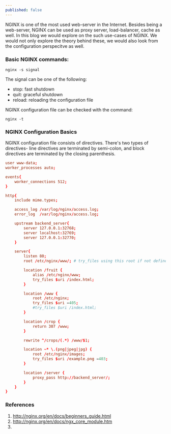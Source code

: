 ```yaml
---
published: false
---
```


NGINX is one of the most used web-server in the Internet. Besides being a web-server, NGINX can be used as proxy server, load-balancer, cache as well. In this blog we would explore on the such use-cases of NGINX. We would not only explore the theory behind these, we would also look from the configuration perspecitve as well.

### Basic NGINX commands:
```
nginx -s signal
```
The signal can be one of the following:
- stop: fast shutdown
- quit: graceful shutdown
- reload: reloading the configuration file

NGINX configuration file can be checked with the command:
```
nginx -t
```


### NGINX Configuration Basics

NGINX configuration file consists of directives. There's two types of directives- line directives are terminated by semi-colon, and block directives are terminated by the closing parenthesis. 


```conf
user www-data;
worker_processes auto;

events{
    worker_connections 512;
}

http{
    include mime.types;

    access_log /var/log/nginx/access.log;
    error_log  /var/log/nginx/access.log;

    upstream backend_server{
        server 127.0.0.1:32768;
        server localhost:32769;
        server 127.0.0.1:32770;
    }

    server{
        listen 80;
        root /etc/nginx/www/; # try_files using this root if not defined

        location /fruit {
            alias /etc/nginx/www;
            try_files $uri /index.html;
        }

        location /www {
            root /etc/nginx;
            try_files $uri =405;
            #try_files $uri /index.html;
        }

        location /crop {
            return 307 /www;
        }

        rewrite ^/crops/(.*) /www/$1;

        location ~* \.(png|jpeg|jpg) {
            root /etc/nginx/images;
            try_files $uri /example.png =403;
        }

        location /server {
            proxy_pass http://backend_server/;
        }
    }
}
```

### References
1. http://nginx.org/en/docs/beginners_guide.html
2. http://nginx.org/en/docs/ngx_core_module.htm
3. 









